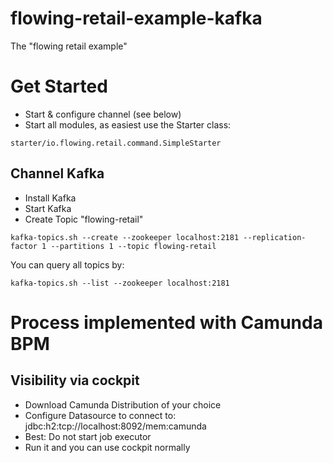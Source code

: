 # flowing-retail-example-kafka
The "flowing retail example" 

# Get Started

* Start & configure channel (see below)
* Start all modules, as easiest use the Starter class:

```
starter/io.flowing.retail.command.SimpleStarter
```

## Channel Kafka

* Install Kafka
* Start Kafka
* Create Topic "flowing-retail"


```
kafka-topics.sh --create --zookeeper localhost:2181 --replication-factor 1 --partitions 1 --topic flowing-retail
```

You can query all topics by: 

```
kafka-topics.sh --list --zookeeper localhost:2181
```


# Process implemented with Camunda BPM

## Visibility via cockpit

* Download Camunda Distribution of your choice
* Configure Datasource to connect to: jdbc:h2:tcp://localhost:8092/mem:camunda
* Best: Do not start job executor
* Run it and you can use cockpit normally
